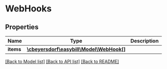# WebHooks

## Properties
Name | Type | Description | Notes
------------ | ------------- | ------------- | -------------
**items** | [**\cbeyersdorf\easybill\Model\WebHook[]**](WebHook.md) |  | [optional] 

[[Back to Model list]](../README.md#documentation-for-models) [[Back to API list]](../README.md#documentation-for-api-endpoints) [[Back to README]](../README.md)


